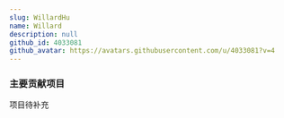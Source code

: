 ```yaml
---
slug: WillardHu
name: Willard
description: null
github_id: 4033081
github_avatar: https://avatars.githubusercontent.com/u/4033081?v=4
---
```


### 主要贡献项目

项目待补充
